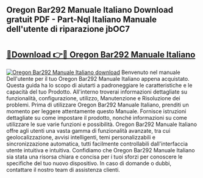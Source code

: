## Oregon Bar292 Manuale Italiano Download gratuit PDF - Part-Nql Italiano Manuale dell'utente di riparazione jbOC7

# <h2><a href="http://dfeazbc.blite.top/?on=Oregon+Bar292+Manuale+Italiano">🔗Download 👉🔴 Oregon Bar292 Manuale Italiano</a></h2>

[![Oregon Bar292 Manuale Italiano download](https://i.imgur.com/lujVjoI.png)](http://dfeazbc.blite.top/?on=Oregon+Bar292+Manuale+Italiano)
Benvenuto nel manuale Dell'utente per il tuo Oregon Bar292 Manuale Italiano appena acquistato. Questa guida ha lo scopo di aiutarti a padroneggiare le caratteristiche e le capacità del tuo Prodotto. All'interno troverai informazioni dettagliate su funzionalità, configurazione, utilizzo, Manutenzione e Risoluzione dei problemi. Prima di utilizzare Oregon Bar292 Manuale Italiano, prenditi un momento per leggere attentamente questo Manuale. Fornisce istruzioni dettagliate su come impostare il prodotto, nonché informazioni su come utilizzare le sue varie funzioni e possibilità. Oregon Bar292 Manuale Italiano offre agli utenti una vasta gamma di funzionalità avanzate, tra cui geolocalizzazione, avvisi intelligenti, temi personalizzabili e sincronizzazione automatica, tutti facilmente controllabili dall'interfaccia utente intuitiva e intuitiva. Confidiamo che Oregon Bar292 Manuale Italiano sia stata una risorsa chiara e concisa per i tuoi sforzi per conoscere le specifiche del tuo nuovo dispositivo. In caso di domande o dubbi, contattare il nostro team di assistenza clienti.
